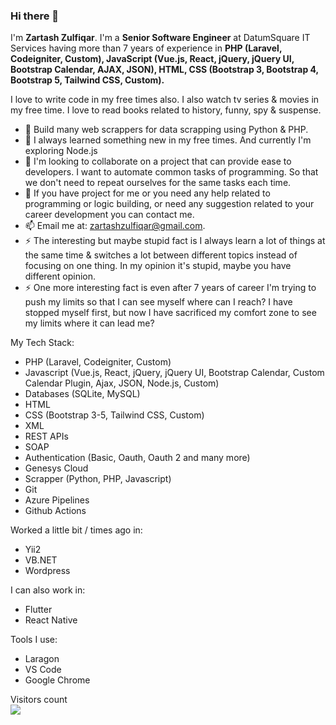 ### Hi there 👋

I'm **Zartash Zulfiqar**. I'm a **Senior Software Engineer** at DatumSquare IT Services having more than 7 years of experience in **PHP (Laravel, Codeigniter, Custom), JavaScript (Vue.js, React, jQuery, jQuery UI, Bootstrap Calendar, AJAX, JSON), HTML, CSS (Bootstrap 3, Bootstrap 4, Bootstrap 5, Tailwind CSS, Custom).**

I love to write code in my free times also. I also watch tv series & movies in my free time. I love to read books related to history, funny, spy & suspense. 

- 🔭 Build many web scrappers for data scrapping using Python & PHP.
- 🌱 I always learned something new in my free times. And currently I'm exploring Node.js
- 👯 I'm looking to collaborate on a project that can provide ease to developers. I want to automate common tasks of programming. So that we don't need to repeat ourselves for the same tasks each time.
- 💬 If you have project for me or you need any help related to programming or logic building, or need any suggestion related to your career development you can contact me.
- 📫 Email me at: [zartashzulfiqar@gmail.com](mailto:zartashzulfiqar@gmail.com).
- ⚡ The interesting but maybe stupid fact is I always learn a lot of things at the same time & switches a lot between different topics instead of focusing on one thing. In my opinion it's stupid, maybe you have different opinion.
-  ⚡ One more interesting fact is even after 7 years of career I'm trying to push my limits so that I can see myself where can I reach? I have stopped myself first, but now I have sacrificed my comfort zone to see my limits where it can lead me?

My Tech Stack:
- PHP (Laravel, Codeigniter, Custom)
- Javascript (Vue.js, React, jQuery, jQuery UI, Bootstrap Calendar, Custom Calendar Plugin, Ajax, JSON, Node.js, Custom)
- Databases (SQLite, MySQL)
- HTML
- CSS (Bootstrap 3-5, Tailwind CSS, Custom)
- XML
- REST APIs
- SOAP
- Authentication (Basic, Oauth, Oauth 2 and many more)
- Genesys Cloud
- Scrapper (Python, PHP, Javascript)
- Git
- Azure Pipelines
- Github Actions

Worked a little bit / times ago in:
- Yii2
- VB.NET
- Wordpress

I can also work in:
- Flutter
- React Native

Tools I use:

- Laragon
- VS Code
- Google Chrome

<p>
  Visitors count<br>
  <img src="https://profile-counter.glitch.me/zeeforum/count.svg" />
</p>
